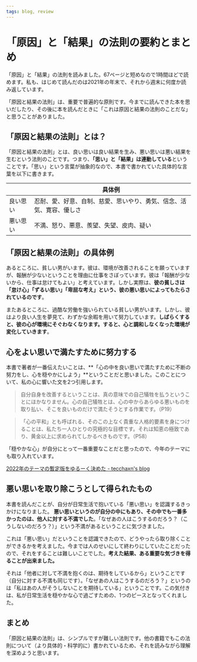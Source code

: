 ```yaml
---
tags: blog, review
---
```


# 「原因」と「結果」の法則の要約とまとめ

「原因」と「結果」の法則を読みました。67ページと短めなので1時間ほどで読めます。私も、はじめて読んだのは2021年の年末で、それから週末に何度か読み返しています。

「原因と結果の法則」は、重要で普遍的な原則です。今までに読んできた本を思いだしたり、その後に本を読んだときに「これは原因と結果の法則のことだな」と思うことがありました。

## 「原因と結果の法則」とは？

「原因と結果の法則」とは、良い思いは良い結果を生み、悪い思いは悪い結果を生むという法則のことです。つまり、**「思い」と「結果」は連動している**ということです。「思い」という言葉が抽象的なので、本書で書かれていた具体的な言葉を以下に書きます。

||具体例|
|-|-|
|良い思い|忍耐、愛、好意、自制、慈愛、思いやり、勇気、信念、活気、寛容、優しさ|
|悪い思い|不満、怒り、悪意、羨望、失望、皮肉、疑い|

## 「原因と結果の法則」の具体例

あるところに、貧しい男がいます。彼は、環境が改善されることを願っていますが、報酬が少ないということを理由に仕事をさぼっています。彼は「報酬が少ないから、仕事は怠けてもよい」と考えています。しかし実際は、**彼の貧しさは「怠け心」「ずるい思い」「卑屈な考え」という、彼の悪い思いによってもたらされているのです**。

またあるところに、過酷な労働を強いられている貧しい男がいます。しかし、彼はより良い人生を夢見て、わずかな余暇を用いて努力しています。**しばらくすると、彼の心が環境にそぐわなくなります。すると、心と調和しなくなった環境が変化していきます**。

## 心をよい思いで満たすために努力する

本書で著者が一番伝えたいことは、**「心の中を良い思いで満たすために不断の努力をし、心を穏やかにしよう」**ということだと思いました。このことについて、私の心に響いた文を2つ引用します。

> 自分自身を改善するということは、真の意味での自己犠牲を払うということにほかなりません。心の自己犠牲とは、心の中からあらゆる悪いものを取り払い、そこを良いものだけで満たそうとする作業です。（P19）

> 「心の平和」とも呼ばれる、そのこの上なく貴重な人格的要素を身につけることは、私たち一人ひとりの究極的な目標です。それは知恵の極致であり、黄金以上に求められてしかるべきものです。（P58）

「穏やかな心」が自分にとって一番重要なことだと思ったので、今年のテーマにも取り入れています。

[2022年のテーマの暫定版をゆるーく決めた - tecchaxn's blog](https://blog.tekihei2317.com/articles/9ba1b3344c59f0e8c01dc1523819599d/)

## 悪い思いを取り除こうとして得られたもの

本書を読んだことが、自分が日常生活で抱いている「悪い思い」を認識するきっかけになりました。
**悪い思いというのが自分の中にもあり、その中でも一番多かったのは、他人に対する不満でした**。「なぜあの人はこうするのだろう？（こうしないのだろう？）」という不満があるということに気づきました。

これは「悪い思い」だということを認識できたので、どうやったら取り除くことができるかを考えました。今までは人のせいにして終わりにしていたことだったので、それをすることは難しいことでした。**考えた結果、ある重要な気づきを得ることが出来ました。**

それは「他者に対して不満を抱くのは、期待をしているから」ということです（自分に対する不満も同じです）。「なぜあの人はこうするのだろう？」というのは「私はあの人がそうしないことを期待している」ということです。この気付きは、私が日常生活を穏やかな心で過ごすための、1つのピースとなってくれました。

## まとめ

「原因と結果の法則」は、シンプルですが難しい法則です。他の書籍でもこの法則について（より具体的・科学的に）書かれているため、それを読みながら理解を深めようと思います。
